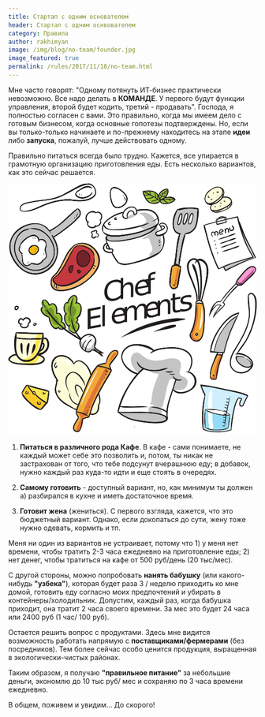 ```yaml
---
title: Стартап с одним основателем 
header: Стартап с одним оснвователем
category: Правила
author: rakhimyan
image: /img/blog/no-team/founder.jpg
image_featured: true
permalink: /rules/2017/11/18/no-team.html
---
```

Мне часто говорят: "Одному потянуть ИТ-бизнес практически невозможно. Все надо делать в __КОМАНДЕ__. У первого будут функции управления, второй будет кодить, третий - продавать". Господа, я полностью согласен с вами. Это правильно, когда мы имеем дело с готовым бизнесом, когда основные гопотезы подтверждены. Но, если вы только-только начинаете и по-прежнему находитесь на этапе __идеи__ либо __запуска__, пожалуй, лучше действовать одному. 



Правильно питаться всегда было трудно. Кажется, все упирается в грамотную организацию приготовления еды. Есть несколько вариантов, как это сейчас решается.

![Includes](/img/blog/eating-at-home/grunny.jpg)

1) __Питаться в различного рода Кафе__. В кафе - сами понимаете, не каждый может себе это позволить и, потом, ты никак не застрахован от того, что тебе подсунут вчерашнюю еду; в добавок, нужно каждый раз куда-то идти и еще стоять в очередях.

2) __Самому готовить__ - доступный вариант, но, как  минимум ты должен а) разбирался в кухне и иметь достаточное время.

3) __Готовит жена__ (жениться). С первого взгляда, кажется, что это бюджетный вариант. Однако, если докопаться до сути, жену тоже нужно одевать, кормить и тп. 

Меня ни один из вариантов не устраивает, потому что 1) у меня нет времени, чтобы тратить 2-3 часа ежедневно на приготовление еды; 2) нет денег, чтобы тратиться на кафе от 500 руб/день (20 тыс/мес).

С другой стороны, можно попробовать __нанять бабушку__ (или какого-нибудь __"узбека"__), которая будет раза 3 / неделю приходить ко мне домой, готовить еду согласно моих предпочтений и убирать в контейнеры/холодильник. Допустим, каждый раз, когда бабушка приходит, она тратит 2 часа своего времени. За мес это будет 24 часа или 2400 руб (1 час/ 100 руб). 

Остается решить вопрос с продуктами. Здесь мне видится возможность работать напрямую с __поставщиками/фермерами__ (без посредников). Тем более сейчас особо ценится продукция, выращенная в экологически-чистых районах. 

Таким образом, я получаю  __"правильное питание"__ за небольшие деньги, экономлю до 10 тыс руб/ мес и сохраняю по 3 часа времени ежедневно.

В общем, поживем и увидим... До скорого!

